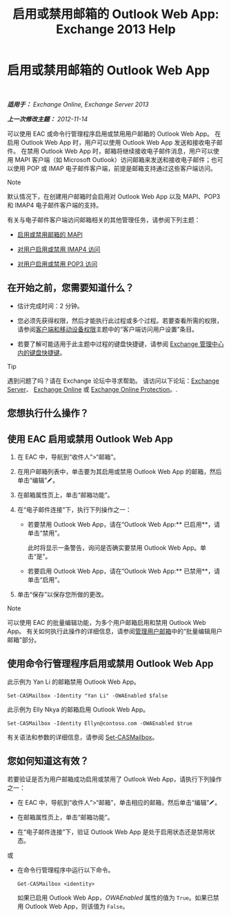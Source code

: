 ﻿---
title: '启用或禁用邮箱的 Outlook Web App: Exchange 2013 Help'
TOCTitle: 启用或禁用邮箱的 Outlook Web App
ms:assetid: abc19646-6211-4f18-a060-e347452dcc53
ms:mtpsurl: https://technet.microsoft.com/zh-cn/library/Bb124124(v=EXCHG.150)
ms:contentKeyID: 50556652
ms.date: 01/11/2018
mtps_version: v=EXCHG.150
ms.translationtype: HT
---

# 启用或禁用邮箱的 Outlook Web App

 

_**适用于：** Exchange Online, Exchange Server 2013_

_**上一次修改主题：** 2012-11-14_

可以使用 EAC 或命令行管理程序启用或禁用用户邮箱的 Outlook Web App。 在启用 Outlook Web App 时，用户可以使用 Outlook Web App 发送和接收电子邮件。 在禁用 Outlook Web App 时，邮箱将继续接收电子邮件消息，用户可以使用 MAPI 客户端（如 Microsoft Outlook）访问邮箱来发送和接收电子邮件；也可以使用 POP 或 IMAP 电子邮件客户端，前提是邮箱支持通过这些客户端访问。

> [!NOTE]  
> 默认情况下，在创建用户邮箱时会启用对 Outlook Web App 以及 MAPI、POP3 和 IMAP4 电子邮件客户端的支持。


有关与电子邮件客户端访问邮箱相关的其他管理任务，请参阅下列主题：

  - [启用或禁用邮箱的 MAPI](enable-or-disable-mapi-for-a-mailbox-exchange-online-help.md)

  - [对用户启用或禁用 IMAP4 访问](enable-or-disable-imap4-access-for-a-user-exchange-2013-help.md)

  - [对用户启用或禁用 POP3 访问](enable-or-disable-pop3-access-for-a-user-exchange-2013-help.md)

## 在开始之前，您需要知道什么？

  - 估计完成时间：2 分钟。

  - 您必须先获得权限，然后才能执行此过程或多个过程。若要查看所需的权限，请参阅[客户端和移动设备权限](clients-and-mobile-devices-permissions-exchange-2013-help.md)主题中的“客户端访问用户设置”条目。

  - 若要了解可能适用于此主题中过程的键盘快捷键，请参阅 [Exchange 管理中心内的键盘快捷键](keyboard-shortcuts-in-the-exchange-admin-center-exchange-online-protection-help.md)。

> [!TIP]  
> 遇到问题了吗？请在 Exchange 论坛中寻求帮助。 请访问以下论坛：<a href="https://go.microsoft.com/fwlink/p/?linkid=60612">Exchange Server</a>、 <a href="https://go.microsoft.com/fwlink/p/?linkid=267542">Exchange Online</a> 或 <a href="https://go.microsoft.com/fwlink/p/?linkid=285351">Exchange Online Protection</a>。.


## 您想执行什么操作？

## 使用 EAC 启用或禁用 Outlook Web App

1.  在 EAC 中，导航到“收件人”\>“邮箱”。

2.  在用户邮箱列表中，单击要为其启用或禁用 Outlook Web App 的邮箱，然后单击“编辑”![编辑图标](images/Bb124582.6f53ccb2-1f13-4c02-bea0-30690e6ea71d(EXCHG.150).gif "编辑图标")。

3.  在邮箱属性页上，单击“邮箱功能”。

4.  在“电子邮件连接”下，执行下列操作之一：
    
      - 若要禁用 Outlook Web App，请在“Outlook Web App:** 已启用**，请单击“禁用”。
        
        此时将显示一条警告，询问是否确实要禁用 Outlook Web App。单击“是”。
    
      - 若要启用 Outlook Web App，请在“Outlook Web App:** 已禁用**，请单击“启用”。

5.  单击“保存”以保存您所做的更改。

> [!NOTE]  
> 可以使用 EAC 的批量编辑功能，为多个用户邮箱启用和禁用 Outlook Web App。 有关如何执行此操作的详细信息，请参阅<a href="manage-user-mailboxes-exchange-2013-help.md">管理用户邮箱</a>中的“批量编辑用户邮箱”部分。


## 使用命令行管理程序启用或禁用 Outlook Web App

此示例为 Yan Li 的邮箱禁用 Outlook Web App。

    Set-CASMailbox -Identity "Yan Li" -OWAEnabled $false

此示例为 Elly Nkya 的邮箱启用 Outlook Web App。

    Set-CASMailbox -Identity Ellyn@contoso.com -OWAEnabled $true

有关语法和参数的详细信息，请参阅 [Set-CASMailbox](https://technet.microsoft.com/zh-cn/library/bb125264\(v=exchg.150\))。

## 您如何知道这有效？

若要验证是否为用户邮箱成功启用或禁用了 Outlook Web App，请执行下列操作之一：

  - 在 EAC 中，导航到“收件人”\>“邮箱”，单击相应的邮箱，然后单击“编辑”![编辑图标](images/Bb124582.6f53ccb2-1f13-4c02-bea0-30690e6ea71d(EXCHG.150).gif "编辑图标")。

  - 在邮箱属性页上，单击“邮箱功能”。

  - 在“电子邮件连接”下，验证 Outlook Web App 是处于启用状态还是禁用状态。

或

  - 在命令行管理程序中运行以下命令。
    
        Get-CASMailbox <identity>
    
    如果已启用 Outlook Web App，*OWAEnabled* 属性的值为 `True`。如果已禁用 Outlook Web App，则该值为 `False`。

